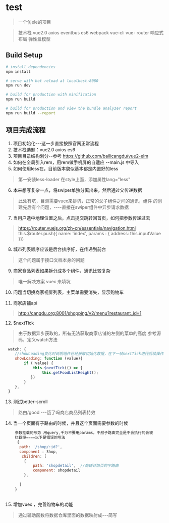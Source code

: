 # test

> 一个仿ele的项目

> 技术栈 vue2.0  axios   eventbus     es6   webpack   vue-cli  vue- router 响应式布局  弹性盒模型

## Build Setup

``` bash
# install dependencies
npm install

# serve with hot reload at localhost:8080
npm run dev

# build for production with minification
npm run build

# build for production and view the bundle analyzer report
npm run build --report
```

## 项目完成流程
1. 项目初始化---这一步直接按照官网正常流程
2. 技术栈选题：vue2.0  axios  es6 
3. 项目目录结构划分--参考 https://github.com/bailicangdu/vue2-elm  
4. 如何在全局引入rem，用rem做手机屏的自适应
--main.js 中导入
5. 如何使用less在，目前版本貌似基本都是内置好的less
> 第一安装less-loader
> 在style上面，添加属性lang="less"

6. 本来想写复杂一点，将swiper单独分离出来，然后通过父传递数据
> 此处有坑，目测需要vuex来排坑，正常的父子组件之间的通讯，组件
> 的创建先后有个问题，----直接在swiper组件中异步请求数据

7. 当用户选中地理位置之后，点击提交跳转回首页，如何把参数传递过去
> https://router.vuejs.org/zh-cn/essentials/navigation.html
> this.$router.push({ name: 'index', params : { address:   this.inputValue }})

8. 城市列表顺序应该是后台排序好，在传递到前台
> 这个问题属于接口文档本身的问题

9. 商家食品列表如果拆分成多个组件，通讯比较复杂
> 唯一解决方案  vuex 来填坑

10. 问题当切换商家视屏列表，主菜单需要消失，显示购物车

11. 商家店铺api
> http://cangdu.org:8001/shopping/v2/menu?restaurant_id=1

12. $nextTick
> 由于数据异步获取的，所有无法获取商家店铺的左侧的菜单的高度
> 参考源码，定义watch方法

```js
 watch: {
    //showLoading变化时说明组件已经获取初始化数据，在下一帧nextTick进行后续操作
    showLoading: function (value){
        if (!value) {
            this.$nextTick(() => {
                this.getFoodListHeight();
           })
        }
    },
 }
```
13. 测试better-scroll
> 路由/good ---饿了吗商店商品列表特效

14. 当一个页面有子路由的时候，并且这个页面需要参数的时候
```js
    参数挂载的形势 用query,千万不要用params，不然子路由完全是不会执行的会被
    拦截掉====以下是错误的写法
     {
      path: '/shop/:id?',
      component : Shop,
       children: [
        {
            path: 'shopdetail',  //商铺详情页的字路由
            component: shopdetail
        },
       
      ]
    }
    
```

15. 增加vuex ，完善购物车的功能
> 通过辅助函数将数据仓库里面的数据映射成---简写



